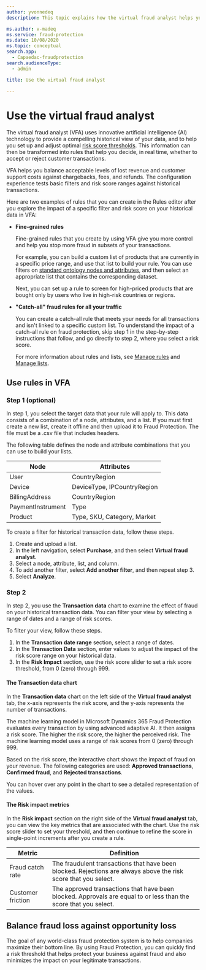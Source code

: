 ```yaml
---
author: yvonnedeq
description: This topic explains how the virtual fraud analyst helps you set up and adjust risk score thresholds.

ms.author: v-madeq
ms.service: fraud-protection
ms.date: 10/08/2020
ms.topic: conceptual
search.app: 
  - Capaedac-fraudprotection
search.audienceType:
  - admin

title: Use the virtual fraud analyst

---
```


# Use the virtual fraud analyst

The virtual fraud analyst (VFA) uses innovative artificial intelligence (AI) technology to provide a compelling historical view of your data, and to help you set up and adjust optimal [risk score thresholds](scorecard.md). This information can then be transformed into rules that help you decide, in real time, whether to accept or reject customer transactions.

VFA helps you balance acceptable levels of lost revenue and customer support costs against chargebacks, fees, and refunds. The configuration experience tests basic filters and risk score ranges against historical transactions.

Here are two examples of rules that you can create in the Rules editor after you explore the impact of a specific filter and risk score on your historical data in VFA:

- **Fine-grained rules**

    Fine-grained rules that you create by using VFA give you more control and help you stop more fraud in subsets of your transactions.

    For example, you can build a custom list of products that are currently in a specific price range, and use that list to build your rule. You can use filters on [standard ontology nodes and attributes](graph-explorer.md), and then select an appropriate list that contains the corresponding dataset.

    Next, you can set up a rule to screen for high-priced products that are bought only by users who live in high-risk countries or regions.

- **"Catch-all" fraud rules for all your traffic**

    You can create a catch-all rule that meets your needs for all transactions and isn't linked to a specific custom list. To understand the impact of a catch-all rule on fraud protection, skip step 1 in the step-by-step instructions that follow, and go directly to step 2, where you select a risk score. 

    For more information about rules and lists, see [Manage rules](rules.md) and [Manage lists](lists.md).


## Use rules in VFA

### Step 1 (optional)

In step 1, you select the target data that your rule will apply to. This data consists of a combination of a node, attributes, and a list. If you must first create a new list, create it offline and then upload it to Fraud Protection. The file must be a .csv file that includes headers.

The following table defines the node and attribute combinations that you can use to build your lists. 

| Node | Attributes |
|---|---|
| User | CountryRegion |
| Device | DeviceType, IPCountryRegion |
| BillingAddress | CountryRegion |
| PaymentInstrument | Type |
| Product | Type, SKU, Category, Market |

To create a filter for historical transaction data, follow these steps.

1. Create and upload a list.
1. In the left navigation, select **Purchase**, and then select **Virtual fraud analyst**.
1. Select a node, attribute, list, and column.
1. To add another filter, select **Add another filter**, and then repeat step 3.
1. Select **Analyze**.

### Step 2

In step 2, you use the **Transaction data** chart to examine the effect of fraud on your historical transaction data. You can filter your view by selecting a range of dates and a range of risk scores. 

To filter your view, follow these steps.

1. In the **Transaction date range** section, select a range of dates.
1. In the **Transaction Data** section, enter values to adjust the impact of the risk score range on your historical data.
1. In the **Risk Impact** section, use the risk score slider to set a risk score threshold, from 0 (zero) through 999.

#### The Transaction data chart

In the **Transaction data** chart on the left side of the **Virtual fraud analyst** tab, the x-axis represents the risk score, and the y-axis represents the number of transactions.

The machine learning model in Microsoft Dynamics 365 Fraud Protection evaluates every transaction by using advanced adaptive AI. It then assigns a risk score. The higher the risk score, the higher the perceived risk. The machine learning model uses a range of risk scores from 0 (zero) through 999.

Based on the risk score, the interactive chart shows the impact of fraud on your revenue. The following categories are used: **Approved transactions**, **Confirmed fraud**, and **Rejected transactions**. 

You can hover over any point in the chart to see a detailed representation of the values.

#### The Risk impact metrics

In the **Risk impact** section on the right side of the **Virtual fraud analyst** tab, you can view the key metrics that are associated with the chart. Use the risk score slider to set your threshold, and then continue to refine the score in single-point increments after you create a rule.

| Metric | Definition |
|---|---|
| Fraud catch rate | The fraudulent transactions that have been blocked. Rejections are always above the risk score that you select. |
| Customer friction | The approved transactions that have been blocked. Approvals are equal to or less than the score that you select. |

## Balance fraud loss against opportunity loss

The goal of any world-class fraud protection system is to help companies maximize their bottom line. By using Fraud Protection, you can quickly find a risk threshold that helps protect your business against fraud and also minimizes the impact on your legitimate transactions.
